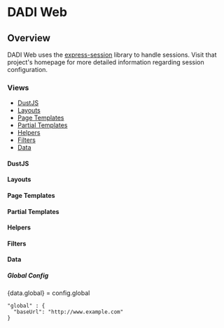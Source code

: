 # DADI Web

## Overview

DADI Web uses the [express-session](https://github.com/expressjs/session) library to handle sessions. Visit that project's homepage for more detailed information regarding session configuration.

### Views

  * [DustJS](#dustjs)
  * [Layouts](#layouts)
  * [Page Templates](#page-templates)
  * [Partial Templates](#partial-templates)
  * [Helpers](#helpers)
  * [Filters](#filters)
  * [Data](#data)

#### DustJS

#### Layouts

#### Page Templates

#### Partial Templates

#### Helpers

#### Filters

#### Data

##### Global Config

{data.global} = config.global

```
"global" : {
  "baseUrl": "http://www.example.com"
}
```
